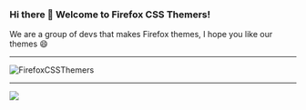 ### Hi there 👋 Welcome to Firefox CSS Themers!
We are a group of devs that makes Firefox themes, I hope you like our themes 😄

<hr>
<img src="https://komarev.com/ghpvc/?username=FirefoxCSSThemers&color=green" alt="FirefoxCSSThemers"> 
<hr>
<a href="https://discord.gg/pD9PmVKtrY"><img src="https://img.shields.io/discord/837559961194070026.svg?label=Discord&logo=Discord&colorB=7289da&style=for-the-badge"></a>
